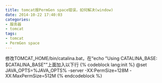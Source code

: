 ```yaml
---
title: tomcat报PermGen space错误，如何解决(window)
date: 2014-10-22 17:40:03
categories:
- 服务器
- tomcat
tags:
- tomcat
- PermGen space
---
```

修改TOMCAT_HOME/bin/catalina.bat，在“echo "Using CATALINA_BASE:   $CATALINA_BASE"”上面加入以下行
{% codeblock lang:init %}
@set JAVA_OPTS=%JAVA_OPTS% -server -XX:PermSize=128M -XX:MaxPermSize=512M
{% endcodeblock %}
